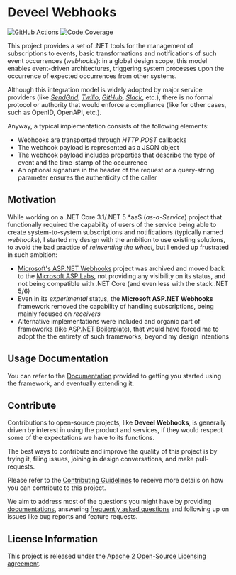 # Deveel Webhooks

[![GitHub Actions](https://github.com/deveel/deveel.webhooks/actions/workflows/cd.yml/badge.svg)](https://github.com/deveel/deveel.webhooks/actions/workflows/cd.yml) [![Code Coverage](https://codecov.io/gh/deveel/deveel.webhooks/branch/main/graph/badge.svg?token=BKRX2N1IZ1)](https://codecov.io/gh/deveel/deveel.webhooks)

This project provides a set of .NET tools for the management of subscriptions to events, basic transformations and notifications of such event occurrences (_webhooks_): in a global design scope, this model enables event-driven architectures, triggering system processes upon the occurrence of expected occurrences from other systems.

Although this integration model is widely adopted by major service providers (like _[SendGrid](https://docs.sendgrid.com/for-developers/tracking-events/getting-started-event-webhook)_, _[Twilio](https://www.twilio.com/docs/usage/webhooks)_, _[GitHub](https://docs.github.com/en/developers/webhooks-and-events/webhooks/about-webhooks)_, _[Slack](https://api.slack.com/messaging/webhooks)_, etc.), there is no formal protocol or authority that would enforce a compliance (like for other cases, such as OpenID, OpenAPI, etc.).

Anyway, a typical implementation consists of the following elements:

* Webhooks are transported through _HTTP POST_ callbacks
* The webhook payload is represented as a JSON object
* The webhook payload includes properties that describe the type of event and the time-stamp of the occurrence
* An optional signature in the header of the request or a query-string parameter ensures the authenticity of the caller

## Motivation

While working on a .NET Core 3.1/.NET 5 *aaS (_as-a-Service_) project that functionally required the capability of users of the service being able to create system-to-system subscriptions and notifications (typically named _webhooks_), I started my design with the ambition to use existing solutions, to avoid the bad practice of _reinventing the wheel_, but I ended up frustrated in such ambition:

* [Microsoft's ASP.NET Webhooks](https://github.com/aspnet/WebHooks) project was archived and moved back to the [Microsoft ASP Labs](https://github.com/aspnet/AspLabs), not providing any visibility on its status, and not being compatible with .NET Core (and even less with the stack .NET 5/6)
* Even in its _experimental_ status, the **Microsoft ASP.NET Webhooks** framework removed the capability of handling subscriptions, being mainly focused on _receivers_
* Alternative implementations were included and organic part of frameworks (like [ASP.NET Boilerplate](https://github.com/aspnetboilerplate/aspnetboilerplate)), that would have forced me to adopt the the entirety of such frameworks, beyond my design intentions

## Usage Documentation

You can refer to the [Documentation](docs/README.md) provided to getting you started using the framework, and eventually extending it.

## Contribute

Contributions to open-source projects, like **Deveel Webhooks**, is generally driven by interest in using the product and services, if they would respect some of the expectations we have to its functions.

The best ways to contribute and improve the quality of this project is by trying it, filing issues, joining in design conversations, and make pull-requests.

Please refer to the [Contributing Guidelines](CONTRIBUTING.md) to receive more details on how you can contribute to this project.

We aim to address most of the questions you might have by providing [documentations](docs/README.md), answering [frequently asked questions](docs/FAQS.md) and following up on issues like bug reports and feature requests.

## License Information

This project is released under the [Apache 2 Open-Source Licensing agreement](https://www.apache.org/licenses/LICENSE-2.0).

